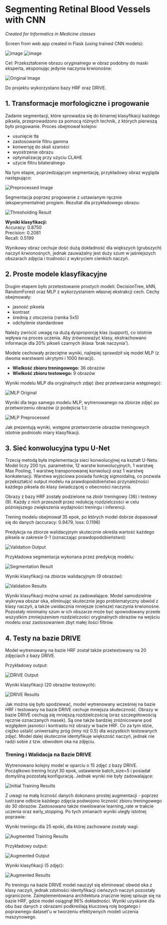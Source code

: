 # Segmenting Retinal Blood Vessels with CNN

*Created for Informatics in Medicine classes*

Screen from web app created in Flask (using trained CNN models):

![image](https://github.com/user-attachments/assets/4c5f8669-c431-4222-b9be-e6048a767987)
![image](https://github.com/user-attachments/assets/177ae2e3-fa70-47b1-851f-7cf8fe04e742)
  
Cel: Przekształcenie obrazu oryginalnego w obraz podobny do maski eksperta, eksponując jedynie naczynia krwionośne:

![Original Image](https://github.com/user-attachments/assets/5f971a8c-e773-4e19-9652-0154cec87b09)

Do projektu wykorzystano bazy HRF oraz DRIVE.

## 1. Transformacje morfologiczne i progowanie

Zadanie segmentacji, które sprowadza się do binarnej klasyfikacji każdego piksela, przeprowadzono za pomocą różnych technik, z których pierwszą było progowanie. Proces obejmował kolejno:

- usunięcie tła
- zastosowanie filtru gamma
- konwersję do skali szarości
- wyostrzenie obrazu
- optymalizację przy użyciu CLAHE
- użycie filtru bilateralnego

Na tym etapie, poprzedzającym segmentację, przykładowy obraz wygląda następująco:

![Preprocessed Image](https://github.com/user-attachments/assets/7197eee6-be71-4593-9ca5-53e717cdc85f)

Segmentacja poprzez progowanie z ustawianym ręcznie (eksperymentalnie) progiem. Rezultat dla przykładowego obrazu:

![Thresholding Result](https://github.com/user-attachments/assets/da7034c8-dc8c-4aff-9da2-ddf8ad5935c1)

**Wyniki klasyfikacji:**  
Accuracy: 0.8750  
Precision: 0.2081  
Recall: 0.5199

Wynikowy obraz cechuje dość dużą dokładność dla większych (grubszych) naczyń krwionośnych, jednak zauważalny jest duży szum w jaśniejszych obszarach zdjęcia i trudności z wykryciem cienkich naczyń.

## 2. Proste modele klasyfikacyjne

Drugim etapem było przetestowanie prostych modeli: DecisionTree, kNN, RandomForest oraz MLP z wykorzystaniem własnej ekstrakcji cech. Cechy obejmowały:

- jasność piksela
- kontrast
- średnią z otoczenia (ramka 5x5)
- odchylenie standardowe

Należy zwrócić uwagę na dużą dysproporcję klas (support), co istotnie wpływa na proces uczenia. Aby zrównoważyć klasy, ekstrachowano informacje dla 20% pikseli czarnych (klasa 'brak naczynia').

Modele cechowały przeciętne wyniki, najlepiej sprawdził się model MLP (z dwoma warstwami ukrytymi i 1000 iteracji).

- **Wielkość zbioru treningowego:** 36 obrazów
- **Wielkość zbioru testowego:** 9 obrazów

Wyniki modelu MLP dla oryginalnych zdjęć (bez przetwarzania wstępnego):

![MLP Original](https://github.com/user-attachments/assets/7e85ee92-3b7f-4dfd-80bc-99b530e943ac)

Wyniki dla tego samego modelu MLP, wytrenowanego na zbiorze zdjęć po przetworzeniu obrazów (z podejścia 1.):

![MLP Preprocessed](https://github.com/user-attachments/assets/f701c9ba-16ef-4f72-bf24-c4eafe59cf17)

Jak prezentują wyniki, wstępne przetworzenie obrazów treningowych istotnie podniosło miary klasyfikacji.

## 3. Sieć konwolucyjna typu U-Net

Trzecią metodą była implementacja sieci konwolucyjnej na kształt U-Netu. Model liczy 200 tys. parametrów, 12 warstw konwolucyjnych, 1 warstwę Max Pooling, 1 warstwę transponowanej konwolucji oraz 1 warstwę konkatenacji. Warstwa wyjściowa posiada funkcję sigmoidalną, co pozwala przekształcić output modelu na prawdopodobieństwo przynależności każdego piksela do klasy świadczącej o obecności naczynia.

Obrazy z bazy HRF zostały podzielone na zbiór treningowy (36) i testowy (9). Każdy z nich przeszedł przez redukcję rozdzielczości w celu późniejszego zwiększenia wydajności treningu i inferencji.

Trening modelu obejmował 35 epok, po których model dobrze dopasował się do danych (accuracy: 0.9479, loss: 0.1196)

Predykcja na zbiorze walidacyjnym skutecznie określa wartość każdego piksela w zakresie 0-1 (oznaczając prawdopodobieństwo):

![Validation Output](https://github.com/user-attachments/assets/c6dbe9ed-c114-4179-8bbc-266176bc8e63)

Przykładowa segmentacja wykonana przez predykcję modelu:

![Segmentation Result](https://github.com/user-attachments/assets/c936ba2a-0309-44c9-8f9d-72a0007569d6)

Wyniki klasyfikacji na zbiorze walidacyjnym (9 obrazów):

![Validation Results](https://github.com/user-attachments/assets/f029e413-cb64-46ef-939a-db5c465b102c)

Wyniki klasyfikacji można uznać za zadowalające. Model samodzielnie wykrywa obszar oka, eliminując skutecznie jego problematyczny obwód z klasy naczyń, a także uwidacznia mniejsze (cieńsze) naczynia krwionośne. Pozostały minimalny szum w ich obszarze może być spowodowany przede wszystkim zmniejszeniem rozdzielczości oryginalnych obrazów na wejściu modelu oraz zastosowaniem zbyt małej ilości filtrów.

## 4. Testy na bazie DRIVE

Model wytrenowany na bazie HRF został także przetestowany na 20 zdjęciach z bazy DRIVE.

Przykładowy output:

![DRIVE Output](https://github.com/user-attachments/assets/3722ad26-0f02-41f3-8953-9b0b82d8082f)

Wyniki klasyfikacji (20 obrazów testowych):

![DRIVE Results](https://github.com/user-attachments/assets/e4fb467a-6bc1-4438-a46c-d1db3257527c)

Jak można się było spodziewać, model wytrenowany wcześniej na bazie HRF i testowany na bazie DRIVE cechuje mniejsza skuteczność. Obrazy w bazie DRIVE cechują się mniejszą rozdzielczością (oraz szczegółowością ręcznie oznaczanych masek). Są one także bardziej zróżnicowane pod względem jasności i kontrastu niż obrazy w bazie HRF. Co za tym idzie, ciężko ustalić uniwersalny próg (inny niż 0.5) dla wszystkich testowanych zdjęć. Model dalej skutecznie identyfikuje większość naczyń, jednak nie radzi sobie z tzw. obwodem oka na zdjęciu.

### Trening i Walidacja na Bazie DRIVE

Wytrenowano kolejny model w oparciu o 15 zdjęć z bazy DRIVE. Początkowo trening liczył 30 epok, ustawienie batch_size=5 i posiadał domyślną pozostałą konfigurację. Jednak wyniki nie były zadowalające:

![Initial Training Results](https://github.com/user-attachments/assets/6fa2b3f3-3d92-4ed1-ab7f-81fe04778667)

Z uwagi na małą liczność danych dokonano prostej augmentacji - poprzez lustrzane odbicie każdego zdjęcia podwojono liczność zbioru treningowego do 30 obrazów. Zastosowano także niwelowanie learning_rate w trakcie uczenia oraz early_stopping. Po tych zmianach wyniki uległy istotnej poprawie:

Wyniki treningu dla 25 epoki, dla której zachowane zostały wagi:

![Augmented Training Results](https://github.com/user-attachments/assets/7b4b4bb7-6587-4b0c-b59f-e5c8643fca16)

Przykładowy output:

![Augmented Output](https://github.com/user-attachments/assets/0d776b75-8c1d-4d5d-8199-b0d225920870)

Wyniki klasyfikacji (5 zdjęć):

![Augmented Results](https://github.com/user-attachments/assets/97421015-07fd-4739-86f8-0366cdec1fbd)

Po treningu na bazie DRIVE model nauczył się eliminować obwód oka z klasy naczyń, jednak zdolności identyfikacji cieńszych naczyń pozostały ograniczone. Zaimplementowana architektura znacznie lepiej spisuje się na bazie HRF, gdzie model osiągnął 96% dokładności. Wyniki uzyskane dla obu baz danych z obrazami podkreślają kluczową rolę bogatego i poprawnego dataset'u w tworzeniu efektywnych modeli uczenia maszynowego.
